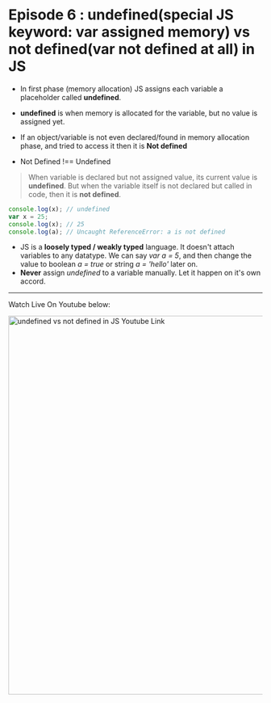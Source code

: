# Episode 6 : undefined(special JS keyword: var assigned memory) vs not defined(var not defined at all) in JS

* In first phase (memory allocation) JS assigns each variable a placeholder called **undefined**.

* **undefined** is when memory is allocated for the variable, but no value is assigned yet.

* If an object/variable is not even declared/found in memory allocation phase, and tried to access it then it is **Not defined**

* Not Defined !== Undefined

> When variable is declared but not assigned value, its current value is **undefined**. But when the variable itself is not declared but called in code, then it is **not defined**. 

```js
console.log(x); // undefined
var x = 25;
console.log(x); // 25
console.log(a); // Uncaught ReferenceError: a is not defined
```

* JS is a **loosely typed / weakly typed** language. It doesn't attach variables to any datatype. We can say *var a = 5*, and then change the value to boolean *a = true* or string *a = 'hello'* later on. 
* **Never** assign *undefined* to a variable manually. Let it happen on it's own accord.

<hr>

Watch Live On Youtube below:

<a href="https://www.youtube.com/watch?v=B7iF6G3EyIk&ab_channel=AkshaySaini" target="_blank"><img src="https://img.youtube.com/vi/B7iF6G3EyIk/0.jpg" width="750"
alt="undefined vs not defined in JS Youtube Link"/></a>
